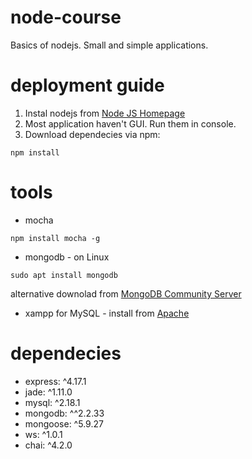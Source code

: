 # node-course
Basics of nodejs. Small and simple applications.

# deployment guide
1) Instal nodejs from [Node JS Homepage](https://nodejs.org/en/download/)
2) Most application haven't GUI. Run them in console.
3) Download dependecies via npm:

```
npm install

```

# tools
* mocha

```
npm install mocha -g

```

* mongodb - on Linux

```
sudo apt install mongodb

```

alternative downolad from [MongoDB Community Server](https://www.mongodb.com/try/download/community)

* xampp for MySQL - install from [Apache](https://www.apachefriends.org/pl/download.html)

# dependecies
* express: ^4.17.1
* jade: ^1.11.0
* mysql: ^2.18.1
* mongodb: ^^2.2.33
* mongoose: ^5.9.27
* ws: ^1.0.1
* chai: ^4.2.0